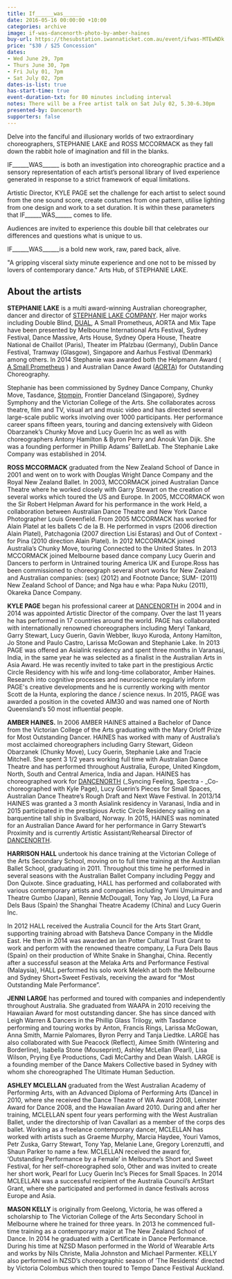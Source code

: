 ```yaml
---
title: If______was______
date: 2016-05-16 00:00:00 +10:00
categories: archive
image: if-was-dancenorth-photo-by-amber-haines
buy-url: https://thesubstation.iwannaticket.com.au/event/ifwas-MTEwNDk
price: "$30 / $25 Concession"
dates:
- Wed June 29, 7pm
- Thurs June 30, 7pm
- Fri July 01, 7pm
- Sat July 02, 7pm
dates-is-list: true
has-start-time: true
event-duration-txt: for 80 minutes including interval
notes: There will be a Free artist talk on Sat July 02, 5.30-6.30pm
presented-by: Dancenorth
supporters: false
---
```


Delve into the fanciful and illusionary worlds of two extraordinary choreographers, STEPHANIE LAKE and ROSS MCCORMACK as they fall down the rabbit hole of imagination and fill in the blanks.

IF\_\_\_\_\_\_WAS\_\_\_\_\_\_ is both an investigation into choreographic practice and a sensory representation of each artist’s personal library of lived experience generated in response to a strict framework of equal limitations.

Artistic Director, KYLE PAGE set the challenge for each artist to select sound from the one sound score, create costumes from one pattern, utilise lighting from one design and work to a set duration. It is within these parameters that IF\_\_\_\_\_\_WAS\_\_\_\_\_\_ comes to life.

Audiences are invited to experience this double bill that celebrates our differences and questions what is unique to us.

IF\_\_\_\_\_\_WAS\_\_\_\_\_\_is a bold new work, raw, pared back, alive.

"A gripping visceral sixty minute experience and one not to be missed by lovers of contemporary dance." Arts Hub, of STEPHANIE LAKE.

## About the artists

**STEPHANIE LAKE** is a multi award-winning Australian choreographer, dancer and director of [STEPHANIE LAKE COMPANY](http://stephanielake.com.au/). Her major works including Double Blind, [DUAL](http://stephanielake.com.au/showcaseportfolio/dual/), A Small Prometheus, AORTA and Mix Tape have been presented by Melbourne International Arts Festival, Sydney Festival, Dance Massive, Arts House, Sydney Opera House, Theatre National de Chaillot (Paris), Theater im Pfalzbau (Germany), Dublin Dance Festival, Tramway (Glasgow), Singapore and Aarhus Festival (Denmark) among others. In 2014 Stephanie was awarded both the Helpmann Award ( [A Small Prometheus](http://stephanielake.com.au/showcaseportfolio/a-small-prometheus/) ) and Australian Dance Award ([AORTA](http://stephanielake.com.au/showcaseportfolio/aorta/)) for Outstanding Choreography.

Stephanie has been commissioned by Sydney Dance Company, Chunky Move, Tasdance,  [Stompin](http://www.stompin.net/pub/), Frontier Danceland (Singapore), Sydney Symphony and the Victorian College of the Arts. She collaborates across theatre, film and TV, visual art and music video and has directed several large-scale public works involving over 1000 participants. Her performance career spans fifteen years, touring and dancing extensively with Gideon Obarzanek’s Chunky Move and Lucy Guerin Inc as well as with choreographers Antony Hamilton & Byron Perry and Anouk Van Dijk. She was a founding performer in Phillip Adams’ BalletLab. The Stephanie Lake Company was established in 2014.

**ROSS MCCORMACK** graduated from the New Zealand School of Dance in 2001 and went on to work with Douglas Wright Dance Company and the Royal New Zealand Ballet. In 2003, MCCORMACK joined Australian Dance Theatre where he worked closely with Garry Stewart on the creation of several works which toured the US and Europe. In 2005, MCCORMACK won the Sir Robert Helpman Award for his performance in the work Held, a collaboration between Australian Dance Theatre and New York Dance Photographer Louis Greenfield. From 2005 MCCORMACK has worked for Alain Platel at les ballets C de la B. He performed in vsprs (2006 direction Alain Platel), Patchagonia (2007 direction Lisi Estaras) and Out of Context - for Pina (2010 direction Alain Platel). In 2012 MCCORMACK joined Australia’s Chunky Move, touring Connected to the United States. In 2013 MCCORMACK joined Melbourne based dance company Lucy Guerin and Dancers to perform in Untrained touring America UK and Europe.Ross has been commissioned to choreograph several short works for New Zealand and Australian companies: (sex) (2012) and Footnote Dance; SUM- (2011) New Zealand School of Dance; and Nga hau e wha: Papa Nuku (2011), Okareka Dance Company.

**KYLE PAGE** began his professional career at [DANCENORTH](http://www.dancenorth.com.au/#intro1) in 2004 and in 2014 was appointed Artistic Director of the company. Over the last 11 years he has performed in 17 countries around the world. PAGE has collaborated with internationally renowned choreographers including Meryl Tankard, Garry Stewart, Lucy Guerin, Gavin Webber, Ikuyo Kuroda, Antony Hamilton, Jo Stone and Paulo Castro, Larissa McGowan and Stephanie Lake. In 2013 PAGE was offered an Asialink residency and spent three months in Varanasi, India, in the same year he was selected as a finalist in the Australian Arts in Asia Award. He was recently invited to take part in the prestigious Arctic Circle Residency with his wife and long-time collaborator, Amber Haines. Research into cognitive processes and neuroscience regularly inform PAGE's creative developments and he is currently working with mentor Scott de la Hunta, exploring the dance / science nexus. In 2015, PAGE was awarded a position in the coveted AIM30 and was named one of North Queensland’s 50 most influential people.

**AMBER HAINES.** In 2006 AMBER HAINES attained a Bachelor of Dance from the Victorian College of the Arts graduating with the Mary Orloff Prize for Most Outstanding Dancer. HAINES has worked with many of Australia’s most acclaimed choreographers including Garry Stewart, Gideon Obarzanek (Chunky Move), Lucy Guerin, Stephanie Lake and Tracie Mitchell.  She spent 3 1/2 years working full time with Australian Dance Theatre and has performed throughout Australia, Europe, United Kingdom, North, South and Central America, India and Japan. HAINES has choreographed work for [DANCENORTH](http://www.dancenorth.com.au/#intro1) (_Syncing Feeling, Spectra - _Co-choreographed with Kyle Page), Lucy Guerin’s Pieces for Small Spaces, Australian Dance Theatre’s Rough Draft and Next Wave Festival. In 2013/14 HAINES was granted a 3 month Asialink residency in Varanasi, India and in 2015 participated in the prestigious Arctic Circle Residency sailing on a barquentine tall ship in Svalbard, Norway. In 2015, HAINES was nominated for an Australian Dance Award for her performance in Garry Stewart’s Proximity and is currently Artistic Assistant/Rehearsal Director of [DANCENORTH](http://www.dancenorth.com.au/#intro1).

**HARRISON HALL** undertook his dance training at the Victorian College of the Arts Secondary School, moving on to full time training at the Australian Ballet School, graduating in 2011. Throughout this time he performed in several seasons with the Australian Ballet Company including Peggy and Don Quixote. Since graduating, HALL has performed and collaborated with various contemporary artists and companies including Yumi Umuimare and Theatre Gumbo (Japan), Rennie McDougall, Tony Yap, Jo Lloyd, La Fura Dels Baus (Spain) the Shanghai Theatre Academy (China) and Lucy Guerin Inc.

In 2012 HALL received the Australia Council for the Arts Start Grant, supporting training abroad with Batsheva Dance Company in the Middle East. He then in 2014 was awarded an Ian Potter Cultural Trust Grant to work and perform with the renowned theatre company, La Fura Dels Baus (Spain) on their production of White Snake in Shanghai, China. Recently after a successful season at the Melaka Arts and Performance Festival (Malaysia), HALL performed his solo work Melekh at both the Melbourne and Sydney Short+Sweet Festivals, receiving the award for “Most Outstanding Male Performance”.

**JENNI LARGE** has performed and toured with companies and independently throughout Australia. She graduated from WAAPA in 2010 receiving the Hawaiian Award for most outstanding dancer. She has since danced with Leigh Warren & Dancers in the Phillip Glass Trilogy, with Tasdance performing and touring works by Anton, Francis Rings, Larissa McGowan, Anna Smith, Marnie Palomares, Byron Perry and Tanja Liedtke. LARGE has also collaborated with Sue Peacock (Reflect), Aimee Smith (Wintering and Borderline), Isabella Stone (Mouseprint), Ashley McLellan (Pearl), Lisa Wilson, Prying Eye Productions, Cadi McCarthy and Dean Walsh. LARGE is a founding member of the Dance Makers Collective based in Sydney with whom she choreographed The Ultimate Human Seduction.

**ASHLEY MCLELLAN** graduated from the West Australian Academy of Performing Arts, with an Advanced Diploma of Performing Arts (Dance) in 2010, where she received the Dance Theatre of WA Award 2008, Leinster Award for Dance 2008, and the Hawaiian Award 2010. During and after her training, MCLELLAN spent four years performing with the West Australian Ballet, under the directorship of Ivan Cavallari as a member of the corps des ballet. Working as a freelance contemporary dancer, MCLELLAN has worked with artists such as Graeme Murphy, Marcia Haydee, Youri Vamos, Petr Zuska, Garry Stewart, Tony Yap, Melanie Lane, Gregory Lorenzutti, and Shaun Parker to name a few. MCLELLAN received the award for, ‘Outstanding Performance by a Female’ in Melbourne’s Short and Sweet Festival, for her self-choreographed solo, Other and was invited to create her short work, Pearl for Lucy Guerin Inc’s Pieces for Small Spaces. In 2014 MCLELLAN was a successful recipient of the Australia Council’s ArtStart Grant, where she participated and performed in dance festivals across Europe and Asia.

**MASON KELLY** is originally from Geelong, Victoria, he was offered a scholarship to The Victorian College of the Arts Secondary School in Melbourne where he trained for three years.  In 2013 he commenced full-time training as a contemporary major at The New Zealand School of Dance. In 2014 he graduated with a Certificate in Dance Performance. During his time at NZSD Mason performed in the World of Wearable Arts and works by Nils Christe, Malia Johnston and Michael Parmenter. KELLY also performed in NZSD’s choreographic season of ’The Residents’ directed by Victoria Colombus which then toured to Tempo Dance Festival Auckland.
